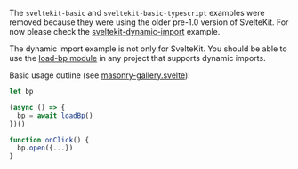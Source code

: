 The `sveltekit-basic` and `sveltekit-basic-typescript` examples were removed because they were using the older pre-1.0 version of SvelteKit. For now please check the [sveltekit-dynamic-import](sveltekit-dynamic-import) example.

The dynamic import example is not only for SvelteKit. You should be able to use the [load-bp module](sveltekit-dynamic-import/src/lib/load-bp.ts) in any project that supports dynamic imports.

Basic usage outline (see [masonry-gallery.svelte](sveltekit-dynamic-import/src/lib/masonry-gallery.svelte)):

```js
let bp

(async () => {
  bp = await loadBp()
})()

function onClick() {
  bp.open({...})
}
```

